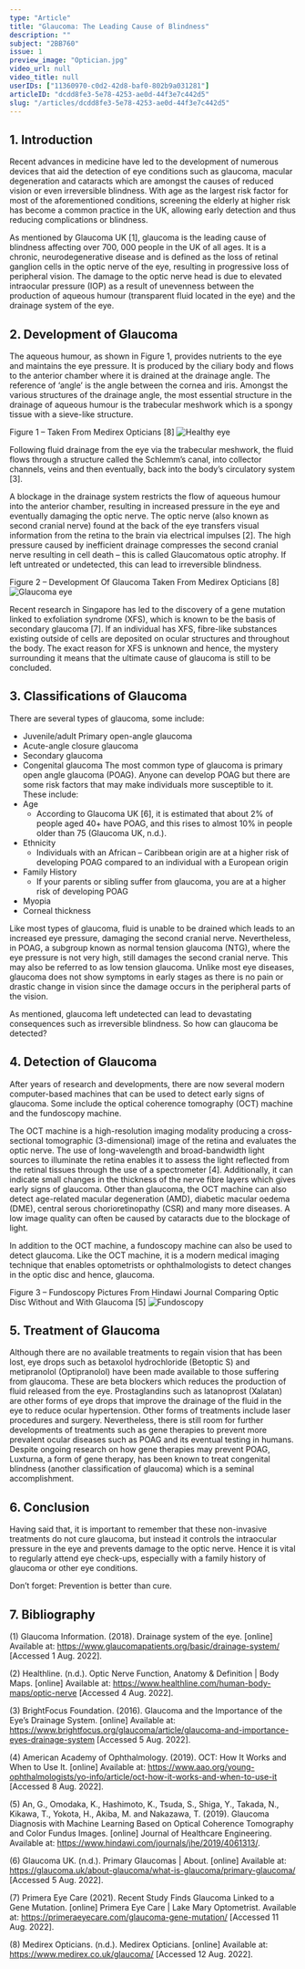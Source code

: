 ```yaml
---
type: "Article"
title: "Glaucoma: The Leading Cause of Blindness"
description: ""
subject: "2BB760"
issue: 1
preview_image: "Optician.jpg"
video_url: null
video_title: null
userIDs: ["11360970-c0d2-42d8-baf0-802b9a031281"]
articleID: "dcdd8fe3-5e78-4253-ae0d-44f3e7c442d5"
slug: "/articles/dcdd8fe3-5e78-4253-ae0d-44f3e7c442d5"
---
```


## 1. Introduction
Recent advances in medicine have led to the development of numerous devices that aid the detection of eye conditions such as glaucoma, macular degeneration and cataracts which are amongst the causes of reduced vision or even irreversible blindness. With age as the largest risk factor for most of the aforementioned conditions, screening the elderly at higher risk has become a common practice in the UK, allowing early detection and thus reducing complications or blindness.  

As mentioned by Glaucoma UK [1], glaucoma is the leading cause of blindness affecting over 700, 000 people in the UK of all ages. It is a chronic, neurodegenerative disease and is defined as the loss of retinal ganglion cells in the optic nerve of the eye, resulting in progressive loss of peripheral vision. The damage to the optic nerve head is due to elevated intraocular pressure (IOP) as a result of unevenness between the production of aqueous humour (transparent fluid located in the eye) and the drainage system of the eye. 

## 2. Development of Glaucoma
The aqueous humour, as shown in Figure 1, provides nutrients to the eye and maintains the eye pressure. It is produced by the ciliary body and flows to the anterior chamber where it is drained at the drainage angle. The reference of ‘angle’ is the angle between the cornea and iris. Amongst the various structures of the drainage angle, the most essential structure in the drainage of aqueous humour is the trabecular meshwork which is a spongy tissue with a sieve-like structure.
 
Figure 1 – Taken From Medirex Opticians [8]
![Healthy eye](./../images/issue1/biochem/Healthyeye.png)

Following fluid drainage from the eye via the trabecular meshwork, the fluid flows through a structure called the Schlemm’s canal, into collector channels, veins and then eventually, back into the body’s circulatory system [3].

A blockage in the drainage system restricts the flow of aqueous humour into the anterior chamber, resulting in increased pressure in the eye and eventually damaging the optic nerve. The optic nerve (also known as second cranial nerve) found at the back of the eye transfers visual information from the retina to the brain via electrical impulses [2]. The high pressure caused by inefficient drainage compresses the second cranial nerve resulting in cell death – this is called Glaucomatous optic atrophy. If left untreated or undetected, this can lead to irreversible blindness.
 
Figure 2 – Development Of Glaucoma Taken From Medirex Opticians [8]
![Glaucoma eye](./../images/issue1/biochem/Glaucomaeye.png)

Recent research in Singapore has led to the discovery of a gene mutation linked to exfoliation syndrome (XFS), which is known to be the basis of secondary glaucoma [7]. If an individual has XFS, fibre-like substances existing outside of cells are deposited on ocular structures and throughout the body. The exact reason for XFS is unknown and hence, the mystery surrounding it means that the ultimate cause of glaucoma is still to be concluded. 

## 3. Classifications of Glaucoma
There are several types of glaucoma, some include:
- Juvenile/adult Primary open-angle glaucoma 
- Acute-angle closure glaucoma
- Secondary glaucoma
- Congenital glaucoma
The most common type of glaucoma is primary open angle glaucoma (POAG). Anyone can develop POAG but there are some risk factors that may make individuals more susceptible to it. These include:
- Age
    - According to Glaucoma UK [6], it is estimated that about 2% of people aged 40+ have POAG, and this rises to almost 10% in people older than 75 (Glaucoma UK, n.d.). 
- Ethnicity
    - Individuals with an African – Caribbean origin are at a higher risk of developing POAG compared to an individual with a European origin
- Family History
    - If your parents or sibling suffer from glaucoma, you are at a higher risk of developing POAG
- Myopia
- Corneal thickness

Like most types of glaucoma, fluid is unable to be drained which leads to an increased eye pressure, damaging the second cranial nerve. Nevertheless, in POAG, a subgroup known as normal tension glaucoma (NTG), where the eye pressure is not very high, still damages the second cranial nerve. This may also be referred to as low tension glaucoma. Unlike most eye diseases, glaucoma does not show symptoms in early stages as there is no pain or drastic change in vision since the damage occurs in the peripheral parts of the vision. 

As mentioned, glaucoma left undetected can lead to devastating consequences such as irreversible blindness. So how can glaucoma be detected? 

## 4. Detection of Glaucoma
After years of research and developments, there are now several modern computer-based machines that can be used to detect early signs of glaucoma. Some include the optical coherence tomography (OCT) machine and the fundoscopy machine. 

The OCT machine is a high-resolution imaging modality producing a cross-sectional tomographic (3-dimensional) image of the retina and evaluates the optic nerve. The use of long-wavelength and broad-bandwidth light sources to illuminate the retina enables it to assess the light reflected from the retinal tissues through the use of a spectrometer [4]. Additionally, it can indicate small changes in the thickness of the nerve fibre layers which gives early signs of glaucoma. Other than glaucoma, the OCT machine can also detect age-related macular degeneration (AMD), diabetic macular oedema (DME), central serous chorioretinopathy (CSR) and many more diseases. A low image quality can often be caused by cataracts due to the blockage of light.  

In addition to the OCT machine, a fundoscopy machine can also be used to detect glaucoma. Like the OCT machine, it is a modern medical imaging technique that enables optometrists or ophthalmologists to detect changes in the optic disc and hence, glaucoma. 
 
Figure 3 – Fundoscopy Pictures From Hindawi Journal Comparing Optic Disc Without and With Glaucoma [5]
![Fundoscopy](./../images/issue1/biochem/Fundoscopy.jpg)

## 5. Treatment of Glaucoma
Although there are no available treatments to regain vision that has been lost, eye drops such as betaxolol hydrochloride (Betoptic S) and metipranolol (Optipranolol) have been made available to those suffering from glaucoma. These are beta blockers which reduces the production of fluid released from the eye. Prostaglandins such as latanoprost (Xalatan) are other forms of eye drops that improve the drainage of the fluid in the eye to reduce ocular hypertension. Other forms of treatments include laser procedures and surgery. Nevertheless, there is still room for further developments of treatments such as gene therapies to prevent more prevalent ocular diseases such as POAG and its eventual testing in humans. Despite ongoing research on how gene therapies may prevent POAG, Luxturna, a form of gene therapy, has been known to treat congenital blindness (another classification of glaucoma) which is a seminal accomplishment.

## 6. Conclusion
Having said that, it is important to remember that these non-invasive treatments do not cure glaucoma, but instead it controls the intraocular pressure in the eye and prevents damage to the optic nerve. Hence it is vital to regularly attend eye check-ups, especially with a family history of glaucoma or other eye conditions. 

Don’t forget: Prevention is better than cure. 

## 7. Bibliography
(1)	Glaucoma Information. (2018). Drainage system of the eye. [online] Available at: https://www.glaucomapatients.org/basic/drainage-system/ [Accessed 1 Aug. 2022].

(2)	Healthline. (n.d.). Optic Nerve Function, Anatomy & Definition | Body Maps. [online] Available at: https://www.healthline.com/human-body-maps/optic-nerve [Accessed 4 Aug. 2022].

(3)	BrightFocus Foundation. (2016). Glaucoma and the Importance of the Eye’s Drainage System. [online] Available at: https://www.brightfocus.org/glaucoma/article/glaucoma-and-importance-eyes-drainage-system [Accessed 5 Aug. 2022].

(4)	American Academy of Ophthalmology. (2019). OCT: How It Works and When to Use It. [online] Available at: https://www.aao.org/young-ophthalmologists/yo-info/article/oct-how-it-works-and-when-to-use-it [Accessed 8 Aug. 2022].

(5)	An, G., Omodaka, K., Hashimoto, K., Tsuda, S., Shiga, Y., Takada, N., Kikawa, T., Yokota, H., Akiba, M. and Nakazawa, T. (2019). Glaucoma Diagnosis with Machine Learning Based on Optical Coherence Tomography and Color Fundus Images. [online] Journal of Healthcare Engineering. Available at: https://www.hindawi.com/journals/jhe/2019/4061313/.

(6)	Glaucoma UK. (n.d.). Primary Glaucomas | About. [online] Available at: https://glaucoma.uk/about-glaucoma/what-is-glaucoma/primary-glaucoma/ [Accessed 5 Aug. 2022].

(7)	Primera Eye Care (2021). Recent Study Finds Glaucoma Linked to a Gene Mutation. [online] Primera Eye Care | Lake Mary Optometrist. Available at: https://primeraeyecare.com/glaucoma-gene-mutation/ [Accessed 11 Aug. 2022].

(8)	Medirex Opticians. (n.d.). Medirex Opticians. [online] Available at: https://www.medirex.co.uk/glaucoma/ [Accessed 12 Aug. 2022].
